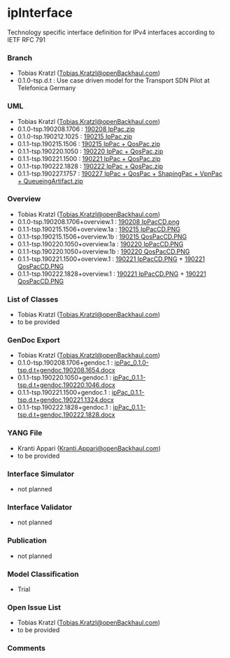 # ipInterface
Technology specific interface definition for IPv4 interfaces according to IETF RFC 791

### Branch
- Tobias Kratzl (Tobias.Kratzl@openBackhaul.com)
- 0.1.0-tsp.d.t : Use case driven model for the Transport SDN Pilot at Telefonica Germany

### UML
- Tobias Kratzl (Tobias.Kratzl@openBackhaul.com)
- 0.1.0-tsp.190208.1706 : [190208 IpPac.zip](./190208%20IpPac.zip)
- 0.1.0-tsp.190212.1025 : [190215 IpPac.zip](./190215%20IpPac.zip)
- 0.1.1-tsp.190215.1506 : [190215 IpPac + QosPac.zip](./190215%20IpPac%20+%20QosPac.zip)
- 0.1.1-tsp.190220.1050 : [190220 IpPac + QosPac.zip](./190220%20IpPac%20+%20QosPac.zip)
- 0.1.1-tsp.190221.1500 : [190221 IpPac + QosPac.zip](./190221%20IpPac%20+%20QosPac.zip)
- 0.1.1-tsp.190222.1828 : [190222 IpPac + QosPac.zip](./190222%20IpPac%20+%20QosPac.zip)
- 0.1.1-tsp.190227.1757 : [190227 IpPac + QosPac + ShapingPac + VpnPac + QueueingArtifact.zip](./190227%20IpPac%20+%20QosPac%20+%20ShapingPac%20+%20VpnPac%20+%20QueueingArtifact.zip)

### Overview 
- Tobias Kratzl (Tobias.Kratzl@openBackhaul.com)
- 0.1.0-tsp.190208.1706+overview.1 : [190208 IpPacCD.png](./190208%20IpPacCD.png)
- 0.1.1-tsp.190215.1506+overview.1a : [190215 IpPacCD.PNG](./190215%20IpPacCD.PNG)
- 0.1.1-tsp.190215.1506+overview.1b : [190215 QosPacCD.PNG](./190215%20QosPacCD.PNG)
- 0.1.1-tsp.190220.1050+overview.1a : [190220 IpPacCD.PNG](./190220%20IpPacCD.PNG)
- 0.1.1-tsp.190220.1050+overview.1b : [190220 QosPacCD.PNG](./190220%20QosPacCD.PNG)
- 0.1.1-tsp.190221.1500+overview.1 : [190221 IpPacCD.PNG](./190221%20IpPacCD.PNG) + [190221 QosPacCD.PNG](./190221%20QosPacCD.PNG)
- 0.1.1-tsp.190222.1828+overview.1 : [190221 IpPacCD.PNG](./190221%20IpPacCD.PNG) + [190221 QosPacCD.PNG](./190221%20QosPacCD.PNG)

### List of Classes
- Tobias Kratzl (Tobias.Kratzl@openBackhaul.com)
- to be provided 

### GenDoc Export
- Tobias Kratzl (Tobias.Kratzl@openBackhaul.com)
- 0.1.0-tsp.190208.1706+gendoc.1 : [ipPac_0.1.0-tsp.d.t+gendoc.190208.1654.docx](./ipPac_0.1.0-tsp.d.t+gendoc.190208.1654.docx)
- 0.1.1-tsp.190220.1050+gendoc.1 : [ipPac_0.1.1-tsp.d.t+gendoc.190220.1046.docx](./ipPac_0.1.1-tsp.d.t+gendoc.190220.1046.docx)
- 0.1.1-tsp.190221.1500+gendoc.1 : [ipPac_0.1.1-tsp.d.t+gendoc.190221.1324.docx](./ipPac_0.1.1-tsp.d.t+gendoc.190221.1324.docx)
- 0.1.1-tsp.190222.1828+gendoc.1 : [ipPac_0.1.1-tsp.d.t+gendoc.190222.1828.docx](./ipPac_0.1.1-tsp.d.t+gendoc.190222.1828.docx)

### YANG File
- Kranti Appari (Kranti.Appari@openBackhaul.com)
- to be provided 

### Interface Simulator
- not planned 

### Interface Validator
- not planned

### Publication
- not planned

### Model Classification
- Trial

### Open Issue List
- Tobias Kratzl (Tobias.Kratzl@openBackhaul.com)
- to be provided

### Comments
